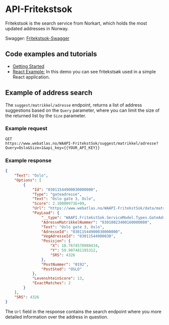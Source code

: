 # API-Fritekstsok
Fritekstsok is the search service from Norkart, which holds the most updated addresses in Norway.  

Swagger: [Fritekstsok-Swagger](https://www.webatlas.no/WAAPI-FritekstSok/swagger-ui/)

## Code examples and tutorials
- [Getting Started](./../code_and_tutorials/getting%20started%20-%20fritekstsok)
- [React Example:](./../code_and_tutorials/reactleaflet_fritekstsok_maptiles_matrikkelkart_example) In this demo you can see fritekstsøk used in a simple React application.

## Example of address search

The ```suggest/matrikkel/adresse``` endpoint, returns a list of address suggestions based on the ```Query``` parameter, where you can limit the size of the returned list by the ```Size``` parameter. 

### Example request

```
GET
https://www.webatlas.no/WAAPI-FritekstSok/suggest/matrikkel/adresse?Query=Oslo&Size=1&api_key={{YOUR_API_KEY}}
```

### Example response

```json
{
    "Text": "Oslo",
    "Options": [
        {
            "Id": "03011544900030000000",
            "Type": "gateadresse",
            "Text": "Oslo gate 3, Oslo",
            "Score": 2.10000973E+09,
            "Url": "https://www.webatlas.no/WAAPI-FritekstSok/data/matrikkel/adresse/gateadresse/03011544900030000000",
            "PayLoad": {
                "__type": "WAAPI.FritekstSok.ServiceModel.Types.GateAdressePayLoad, WAAPI.FritekstSok.ServiceModel",
                "AdresseMatrikkelNummer": "03010023400160000000",
                "Text": "Oslo gate 3, Oslo",
                "AdresseId": "03011544900030000000",
                "VegAdresseId": "03011544900030",
                "Posisjon": {
                    "X": 10.7674570988434,
                    "Y": 59.907481195312,
                    "SRS": 4326
                },
                "PostNummer": "0192",
                "PostSted": "OSLO"
            },
            "LevenshteinScore": 13,
            "ExactMatches": 2
        }
    ],
    "SRS": 4326
}

```

The ```Url``` field in the response contains the search endpoint where you more detailed information over the address in question.  
